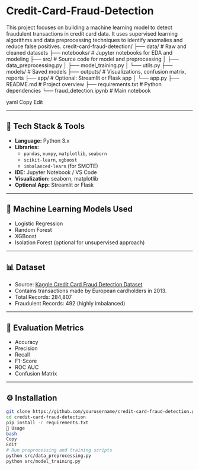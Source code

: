# Credit-Card-Fraud-Detection
This project focuses on building a machine learning model to detect fraudulent transactions in credit card data. It uses supervised learning algorithms and data preprocessing techniques to identify anomalies and reduce false positives.
credit-card-fraud-detection/
├── data/ # Raw and cleaned datasets
├── notebooks/ # Jupyter notebooks for EDA and modeling
├── src/ # Source code for model and preprocessing
│ ├── data_preprocessing.py
│ ├── model_training.py
│ └── utils.py
├── models/ # Saved models
├── outputs/ # Visualizations, confusion matrix, reports
├── app/ # Optional: Streamlit or Flask app
│ └── app.py
├── README.md # Project overview
├── requirements.txt # Python dependencies
└── fraud_detection.ipynb # Main notebook

yaml
Copy
Edit

---

## 🔧 Tech Stack & Tools

- **Language:** Python 3.x  
- **Libraries:** 
  - `pandas`, `numpy`, `matplotlib`, `seaborn`
  - `scikit-learn`, `xgboost`
  - `imbalanced-learn` (for SMOTE)
- **IDE:** Jupyter Notebook / VS Code  
- **Visualization:** seaborn, matplotlib  
- **Optional App:** Streamlit or Flask

---

## 🧠 Machine Learning Models Used

- Logistic Regression  
- Random Forest  
- XGBoost  
- Isolation Forest (optional for unsupervised approach)

---

## 📊 Dataset

- Source: [Kaggle Credit Card Fraud Detection Dataset](https://www.kaggle.com/datasets/mlg-ulb/creditcardfraud)
- Contains transactions made by European cardholders in 2013.
- Total Records: 284,807
- Fraudulent Records: 492 (highly imbalanced)

---

## 🧪 Evaluation Metrics

- Accuracy
- Precision
- Recall
- F1-Score
- ROC AUC
- Confusion Matrix

---

## ⚙️ Installation

```bash
git clone https://github.com/yourusername/credit-card-fraud-detection.git
cd credit-card-fraud-detection
pip install -r requirements.txt
🚀 Usage
bash
Copy
Edit
# Run preprocessing and training scripts
python src/data_preprocessing.py
python src/model_training.py
